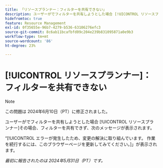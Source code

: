 ```yaml
---
title: 「リソースプランナー：フィルターを共有できない」
description: ユーザーがでフィルターを共有しようとした場合 [!UICONTROL リソースプランナー]ただし、フィルターを共有できず、エラーメッセージが表示されます。
hidefromtoc: true
feature: Resource Management
exl-id: 0f35655e-96b7-4279-b536-63106276efc3
source-git-commit: 8c6ab11bcafbfd09c204e239b831095871a0e9b3
workflow-type: tm+mt
source-wordcount: '86'
ht-degree: 23%

---
```


# [!UICONTROL リソースプランナー]：フィルターを共有できない

>[!NOTE]
>
>この問題は 2024年6月10日（PT）に修正されました。

ユーザーがでフィルターを共有しようとした場合 [!UICONTROL リソースプランナー]その場合、フィルターを共有できず、次のメッセージが表示されます。

“[!UICONTROL エラーが発生したため、変更の解決に取り組んでいます。 作業を続行するには、このブラウザーページを更新してみてください。]」が表示されます。

_最初に報告されたのは 2024年5月31日（PT）です。_
